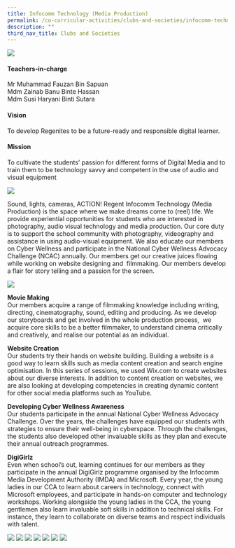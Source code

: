 ```yaml
---
title: Infocomm Technology (Media Production)
permalink: /co-curricular-activities/clubs-and-societies/infocomm-technology/
description: ""
third_nav_title: Clubs and Societies
---
```

![](/images/CCA/Infocomm%20Technology/INFOCOMBanner%20-%202023.jpg)

#### Teachers-in-charge  
Mr Muhammad Fauzan Bin Sapuan  
Mdm Zainab Banu Binte Hassan  
Mdm Susi Haryani Binti Sutara

#### Vision                              
To develop Regenites to be a future-ready and responsible digital learner.

#### Mission  
To cultivate the students’ passion for different forms of Digital Media and to train them to be technology savvy and competent in the use of audio and visual equipment

![](/images/CCA/2022%20Infocomm%20Formal.jpg)

Sound, lights, cameras, ACTION! Regent Infocomm Technology (Media Production) is the space where we make dreams come to (reel) life. We provide experiential opportunities for students who are interested in photography, audio visual technology and media production. Our core duty is to support the school community with photography, videography and assistance in using audio-visual equipment. We also educate our members on Cyber Wellness and participate in the National Cyber Wellness Advocacy Challenge (NCAC) annually. Our members get our creative juices flowing while working on website designing and  filmmaking. Our members develop  a flair for story telling and a passion for the screen.

![](/images/INFOCOMM-TECHNOLOGY-MEDIA-PRODUCTION-AO-poster.png)

**Movie Making**              
Our members acquire a range of filmmaking knowledge including writing, directing, cinematography, sound, editing and producing. As we develop our storyboards and get involved in the whole production process,  we acquire core skills to be a better filmmaker, to understand cinema critically and creatively, and realise our potential as an individual.

**Website Creation**   
Our students try their hands on website building. Building a website is a good way to learn skills such as media content creation and search engine optimisation. In this series of sessions, we used Wix.com to create websites about our diverse interests. In addition to content creation on websites, we are also looking at developing competencies in creating dynamic content for other social media platforms such as YouTube.

**Developing Cyber Wellness Awareness**   
Our students participate in the annual National Cyber Wellness Advocacy Challenge. Over the years, the challenges have equipped our students with strategies to ensure their well-being in cyberspace. Through the challenges, the students also developed other invaluable skills as they plan and execute their annual outreach programmes.

**DigiGirlz**   
Even when school’s out, learning continues for our members as they participate in the annual DigiGirlz programme organised by the Infocomm Media Development Authority (IMDA) and Microsoft. Every year, the young ladies in our CCA to learn about careers in technology, connect with Microsoft employees, and participate in hands-on computer and technology workshops. Working alongside the young ladies in the CCA, the young gentlemen also learn invaluable soft skills in addition to technical skills. For instance, they learn to collaborate on diverse teams and respect individuals with talent.

![](/images/CCA/2022%20Infocomm%20Fun.jpg)
![](/images/CCA/Infocomm%20Technology/INFOCOM-1.jpg)
![](/images/CCA/Infocomm%20Technology/INFOCOM-2.jpg)
![](/images/CCA/Infocomm%20Technology/INFOCOM-3.jpg)
![](/images/CCA/Infocomm%20Technology/INFOCOM-4.jpg)
![](/images/CCA/Infocomm%20Technology/INFOCOM-5.jpg)
![](/images/CCA/Infocomm%20Technology/INFOCOM-6.jpg)